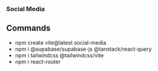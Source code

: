 ### Social Media

## Commands
- npm create vite@latest social-media
- npm i @supabase/supabase-js @tanstack/react-query
- npm i tailwindcss @tailwindcss/vite
- npm i react-router


